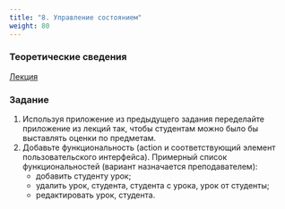 ```yaml
---
title: "8. Управление состоянием"
weight: 80
---
```


### Теоретические сведения

<a target="_blank" rel="noopener noreferrer" href="../../slides/state-control.html">Лекция</a>

### Задание

1. Используя приложение из предыдущего задания переделайте приложение из лекций так, чтобы студентам можно было бы выставлять оценки по предметам.
2. Добавьте функциональность (action и соответствующий элемент пользовательского интерфейса). Примерный список функциональностей (вариант назначается преподавателем):
    - добавить студенту урок;
    - удалить урок, студента, студента с урока, урок от студенты;
    - редактировать урок, студента.
